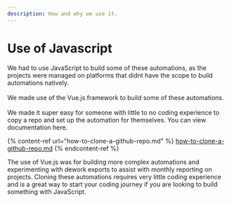 ```yaml
---
description: How and why we use it.
---
```


# Use of Javascript

We had to use JavaScript to build some of these automations, as the projects were managed on platforms that didnt have the scope to build automations natively.\
\
We made use of the Vue.js framework to build some of these automations. \
\
We made it super easy for someone with little to no coding experience to copy a repo and set up the automation for themselves. You can view documentation here.

{% content-ref url="how-to-clone-a-github-repo.md" %}
[how-to-clone-a-github-repo.md](how-to-clone-a-github-repo.md)
{% endcontent-ref %}

The use of Vue.js was for building more complex automations and experimenting with dework exports to assist with monthly reporting on projects. Cloning these automations requires very little coding experience and is a great way to start your coding journey if you are looking to build something with JavaScript.
